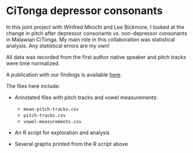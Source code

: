 # CiTonga depressor consonants

In this joint project with Winfred Mkochi and Lee Bickmore, I looked at the change in pitch after depressor consonants vs. non-depressor consonants in Malawian CiTonga. My main role in this collaboration was statistical analysis. Any statistical errors are my own!

All data was recorded from the first author native speaker and pitch tracks were time normalized.

A publication with our findings is available [here](https://www.njas.fi/njas/article/view/822).

The files here include:

* Annotated files with pitch tracks and vowel measurements:
  * `mean-pitch-tracks.csv`
  * `pitch-tracks.csv`
  * `vowel-measurements.csv`
 
* An R script for exploration and analysis

* Several graphs printed from the R script above


